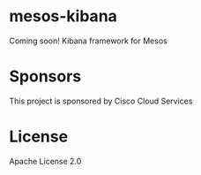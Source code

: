 # mesos-kibana
Coming soon!
Kibana framework for Mesos

# Sponsors
This project is sponsored by Cisco Cloud Services

# License
Apache License 2.0
